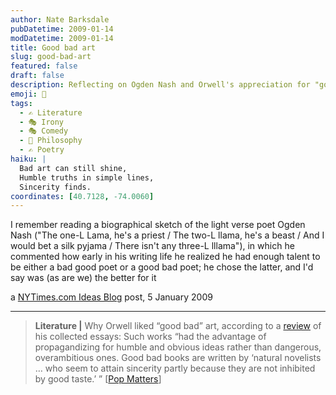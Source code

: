 ```yaml
---
author: Nate Barksdale
pubDatetime: 2009-01-14
modDatetime: 2009-01-14
title: Good bad art
slug: good-bad-art
featured: false
draft: false
description: Reflecting on Ogden Nash and Orwell's appreciation for "good bad" art.
emoji: 🎨
tags:
  - ✍️ Literature
  - 🎭 Irony
  - 🎭 Comedy
  - 🤔 Philosophy
  - ✍️ Poetry
haiku: |
  Bad art can still shine,  
  Humble truths in simple lines,  
  Sincerity finds.
coordinates: [40.7128, -74.0060]
---
```


I remember reading a biographical sketch of the light verse poet Ogden Nash ("The one-L Lama, he's a priest / The two-L llama, he's a beast / And I would bet a silk pyjama / There isn't any three-L lllama"), in which he commented how early in his writing life he realized he had enough talent to be either a bad good poet or a good bad poet; he chose the latter, and I'd say was (as are we) the better for it

a [NYTimes.com Ideas Blog](http://ideas.blogs.nytimes.com/2009/01/05/for-orwell-bad-art-was-good/) post, 5 January 2009

---

> **Literature |** Why Orwell liked “good bad” art, according to a [review](http://web.archive.org/web/20130124041317/http://www.popmatters.com/pm/feature/65819-george-orwell-forgiving-and-championing-bad-art-1/) of his collected essays: Such works “had the advantage of propagandizing for humble and obvious ideas rather than dangerous, overambitious ones. Good bad books are written by ‘natural novelists … who seem to attain sincerity partly because they are not inhibited by good taste.’ ” [[Pop Matters](http://web.archive.org/web/20130124041317/http://www.popmatters.com/pm/feature/65819-george-orwell-forgiving-and-championing-bad-art-1/)]
